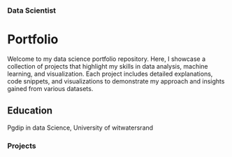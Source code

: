 ### Data Scientist

# Portfolio
Welcome to my data science portfolio repository. Here, I showcase a collection of projects that highlight my skills in data analysis, machine learning, and visualization. Each project includes detailed explanations, code snippets, and visualizations to demonstrate my approach and insights gained from various datasets. 

## Education 
Pgdip in data Science, University of witwatersrand

### Projects

